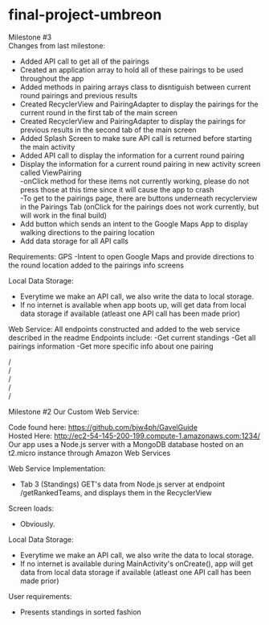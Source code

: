 # final-project-umbreon
Milestone #3  
Changes from last milestone:
- Added API call to get all of the pairings  
- Created an application array to hold all of these pairings to be used throughout the app  
- Added methods in pairing arrays class to disntiguish between current round pairings and previous results  
- Created RecyclerView and PairingAdapter to display the pairings for the current round in the first tab of the main screen  
- Created RecyclerView and PairingAdapter to display the pairings for previous results in the second tab of the main screen  
- Added Splash Screen to make sure API call is returned before starting the main activity  
- Added API call to display the information for a current round pairing  
- Display the information for a current round pairing in new activity screen called ViewPairing  
	-onClick method for these items not currently working, please do not press those at this time since it will cause the app to crash  
	-To get to the pairings page, there are buttons underneath recyclerview in the Pairings Tab (onClick for the pairings does not work currently, but will work in the final build)  
- Add button which sends an intent to the Google Maps App to display walking directions to the pairing location  
- Add data storage for all API calls  


Requirements:
GPS
-Intent to open Google Maps and provide directions to the round location added to the pairings info screens

Local Data Storage:
- Everytime we make an API call, we also write the data to local storage.
- If no internet is available when app boots up, will get data from local data storage if available (atleast one API call has been made prior)

Web Service:
All endpoints constructed and added to the web service described in the readme
Endpoints include:
-Get current standings
-Get all pairings information
-Get more specific info about one pairing  

/  
/  
/  
/  
/  

Milestone #2
Our Custom Web Service:

Code found here: https://github.com/bjw4ph/GavelGuide  
Hosted Here: http://ec2-54-145-200-199.compute-1.amazonaws.com:1234/   
Our app uses a Node.js server with a MongoDB database hosted on an t2.micro instance through Amazon Web Services  

Web Service Implementation: 
- Tab 3 (Standings) GET's data from Node.js server at endpoint /getRankedTeams, and displays them in the RecyclerView

Screen loads:  
- Obviously.

Local Data Storage:  
- Everytime we make an API call, we also write the data to local storage.  
- If no internet is available during MainActivity's onCreate(), app will get data from local data storage if available (atleast one API call has been made prior)

User requirements:
- Presents standings in sorted fashion
